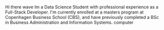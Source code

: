 Hi there wave
Im a Data Science Student with professional experience as a Full-Stack Developer. 
I'm currently enrolled at a masters program at Copenhagen Business School (CBS), and have previously completed a BSc in Business Administration and Information Systems. computer
<!---
pedertanberg/pedertanberg is a ✨ special ✨ repository because its `README.md` (this file) appears on your GitHub profile.
You can click the Preview link to take a look at your changes.
--->
